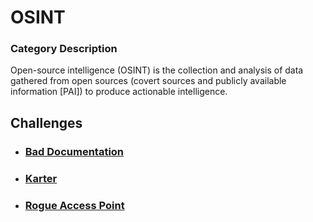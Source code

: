 # OSINT

### Category Description

Open-source intelligence (OSINT) is the collection and analysis of data gathered from open sources (covert sources and publicly available information [PAI]) to produce actionable intelligence.

## Challenges

- ### [Bad Documentation](<Bad Documentation>)
- ### [Karter](<Karter>)
- ### [Rogue Access Point](<Rogue Access Point>)
